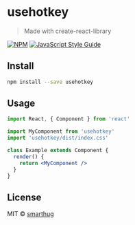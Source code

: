# usehotkey

> Made with create-react-library

[![NPM](https://img.shields.io/npm/v/usehotkey.svg)](https://www.npmjs.com/package/usehotkey) [![JavaScript Style Guide](https://img.shields.io/badge/code_style-standard-brightgreen.svg)](https://standardjs.com)

## Install

```bash
npm install --save usehotkey
```

## Usage

```jsx
import React, { Component } from 'react'

import MyComponent from 'usehotkey'
import 'usehotkey/dist/index.css'

class Example extends Component {
  render() {
    return <MyComponent />
  }
}
```

## License

MIT © [smarthug](https://github.com/smarthug)
